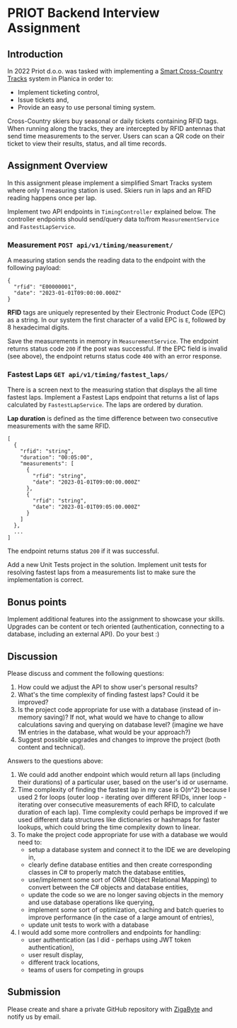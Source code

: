 # PRIOT Backend Interview Assignment

## Introduction

In 2022 Priot d.o.o. was tasked with implementing
a [Smart Cross-Country Tracks](https://priot.io/project/smart-cross-country-tracks/) system in Planica in order to:

- Implement ticketing control,
- Issue tickets and,
- Provide an easy to use personal timing system.

Cross-Country
skiers buy seasonal or daily tickets containing RFID tags. When running along the tracks, they are intercepted
by RFID antennas that send time measurements to the server. Users can scan a QR code on their ticket to view their
results, status, and all time records.

## Assignment Overview

In this assignment please implement a simplified Smart Tracks system where only 1 measuring station
is used.
Skiers run in laps and an RFID reading happens once per lap.

Implement two API endpoints in `TimingController` explained below. The controller endpoints should send/query data
to/from `MeasurementService` and `FastestLapService`.

### Measurement `POST api/v1/timing/measurement/`

A measuring station sends the reading data to the endpoint with the following payload:

```
{
  "rfid": "E00000001",
  "date": "2023-01-01T09:00:00.000Z"
}
```

**RFID** tags are uniquely represented by their Electronic Product Code (EPC) as a string. In our system the first
character of a valid EPC is `E`, followed by 8 hexadecimal digits.

Save the measurements in memory in `MeasurementService`. The endpoint returns status code `200` if the post was
successful. If the EPC field is invalid (see above), the endpoint returns status code `400` with an error response.

### Fastest Laps `GET api/v1/timing/fastest_laps/`

There is a screen next to the measuring station that displays the all time fastest laps. Implement a Fastest Laps
endpoint that returns a list of laps calculated by `FastestLapService`. The laps are ordered by duration.

**Lap duration** is defined as the time difference between two consecutive measurements with the same RFID.

```
[
  {
    "rfid": "string",
    "duration": "00:05:00",
    "measurements": [
      {
        "rfid": "string",
        "date": "2023-01-01T09:00:00.000Z"
      },
      {
        "rfid": "string",
        "date": "2023-01-01T09:05:00.000Z"
      }
    ]
  },
  ...
]
```

The endpoint returns status `200` if it was successful.

Add a new Unit Tests project in the solution. Implement unit tests for resolving fastest laps from a measurements list
to make sure the implementation is correct.

## Bonus points

Implement additional features into the assignment to showcase your skills. Upgrades can be content or tech oriented (authentication, connecting to a database, including an external API). Do your best :)


## Discussion

Please discuss and comment the following questions:

1. How could we adjust the API to show user's personal results?
2. What's the time complexity of finding fastest laps? Could it be improved?
3. Is the project code appropriate for use with a database (instead of in-memory saving)? If not, what would we have to
   change to allow calculations saving and querying on database level? (imagine we have 1M entries in the database, what would be your approach?)
4. Suggest possible upgrades and changes to improve the project (both content and technical).

Answers to the questions above:

1. We could add another endpoint which would return all laps (including their durations) of a particular user, based on the user's id or username.
2. Time complexity of finding the fastest lap in my case is O(n^2) because I used 2 for loops
   (outer loop - iterating over different RFIDs, inner loop - iterating over consecutive measurements of each RFID, to calculate duration of each lap).
   Time complexity could perhaps be improved if we used different data structures like dictionaries or hashmaps for faster lookups,
   which could bring the time complexity down to linear.
3. To make the project code appropriate for use with a database we would need to:
   - setup a database system and connect it to the IDE we are developing in,
   - clearly define database entities and then create corresponding classes in C# to properly match the database entities,
   - use/implement some sort of ORM (Object Relational Mapping) to convert between the C# objects and database entities,
   - update the code so we are no longer saving objects in the memory and use database operations like querying,
   - implement some sort of optimization, caching and batch queries to improve performance (in the case of a large amount of entries),
   - update unit tests to work with a database
4. I would add some more controllers and endpoints for handling:
   - user authentication (as I did - perhaps using JWT token authentication),
   - user result display,
   - different track locations,
   - teams of users for competing in groups

## Submission

Please create and share a private GitHub repository with [ZigaByte](https://github.com/ZigaByte) and notify us by email.
